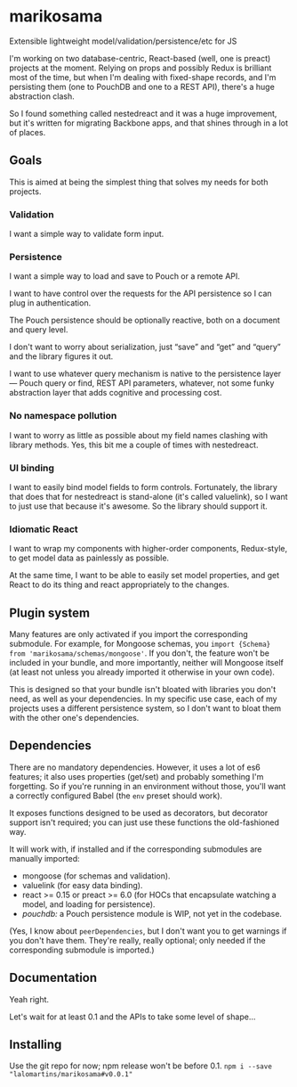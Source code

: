 # marikosama
Extensible lightweight model/validation/persistence/etc for JS

I'm working on two database-centric, React-based (well, one is preact) projects at the moment. Relying on props and possibly Redux is brilliant most of the time, but when I'm dealing with fixed-shape records, and I'm persisting them (one to PouchDB and one to a REST API), there's a huge abstraction clash.

So I found something called nestedreact and it was a huge improvement, but it's written for migrating Backbone apps, and that shines through in a lot of places.

## Goals

This is aimed at being the simplest thing that solves my needs for both projects.

### Validation

I want a simple way to validate form input.

### Persistence

I want a simple way to load and save to Pouch or a remote API.

I want to have control over the requests for the API persistence so I can plug in authentication.

The Pouch persistence should be optionally reactive, both on a document and query level.

I don't want to worry about serialization, just “save” and “get” and “query” and the library figures it out.

I want to use whatever query mechanism is native to the persistence layer — Pouch query or find, REST API parameters, whatever, not some funky abstraction layer that adds cognitive and processing cost.

### No namespace pollution

I want to worry as little as possible about my field names clashing with library methods. Yes, this bit me a couple of times with nestedreact.

### UI binding

I want to easily bind model fields to form controls. Fortunately, the library that does that for nestedreact is stand-alone (it's called valuelink), so I want to just use that because it's awesome. So the library should support it.

### Idiomatic React

I want to wrap my components with higher-order components, Redux-style, to get model data as painlessly as possible. 

At the same time, I want to be able to easily set model properties, and get React to do its thing and react appropriately to the changes.

## Plugin system

Many features are only activated if you import the corresponding submodule. For example, for Mongoose schemas, you `import {Schema} from 'marikosama/schemas/mongoose'`. If you don't, the feature won't be included in your bundle, and more importantly, neither will Mongoose itself (at least not unless you already imported it otherwise in your own code).

This is designed so that your bundle isn't bloated with libraries you don't need, as well as your dependencies. In my specific use case, each of my projects uses a different persistence system, so I don't want to bloat them with the other one's dependencies.

## Dependencies

There are no mandatory dependencies. However, it uses a lot of es6 features; it also uses properties (get/set) and probably something I'm forgetting. So if you're running in an environment without those, you'll want a correctly configured Babel (the `env` preset should work).

It exposes functions designed to be used as decorators, but decorator support isn't required; you can just use these functions the old-fashioned way.

It will work with, if installed and if the corresponding submodules are manually imported:

- mongoose (for schemas and validation).
- valuelink (for easy data binding).
- react >= 0.15 or preact >= 6.0 (for HOCs that encapsulate watching a model, and loading for persistence).
- *pouchdb:* a Pouch persistence module is WIP, not yet in the codebase.

(Yes, I know about `peerDependencies`, but I don't want you to get warnings if you don't have them. They're really, really optional; only needed if the corresponding submodule is imported.)

## Documentation

Yeah right.

Let's wait for at least 0.1 and the APIs to take some level of shape…

## Installing

Use the git repo for now; npm release won't be before 0.1. `npm i --save "lalomartins/marikosama#v0.0.1"`
